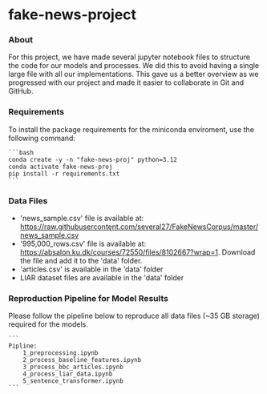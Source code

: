 # fake-news-project

### About

For this project, we have made several jupyter notebook files to structure the code for our models and processes. We did this to avoid having a single large file with all our implementations. This gave us a better overview as we progressed with our project and made it easier to collaborate in Git and GitHub. 

### Requirements

To install the package requirements for the miniconda enviroment, use the following command:

    ```bash
    conda create -y -n "fake-news-proj" python=3.12
    conda activate fake-news-proj
    pip install -r requirements.txt
    ```

### Data Files

- 'news_sample.csv' file is available at: https://raw.githubusercontent.com/several27/FakeNewsCorpus/master/news_sample.csv
- '995,000_rows.csv' file is available at: https://absalon.ku.dk/courses/72550/files/8102667?wrap=1. Download the file and add it to the 'data' folder.
- 'articles.csv' is available in the 'data' folder
- LIAR dataset files are available in the 'data' folder

### Reproduction Pipeline for Model Results

Please follow the pipeline below to reproduce all data files (~35 GB storage) required for the models.

    ```
    Pipline:
        1_preprocessing.ipynb
        2_process_baseline_features.ipynb
        3_process_bbc_articles.ipynb
        4_process_liar_data.ipynb
        5_sentence_transformer.ipynb
    ```